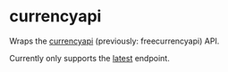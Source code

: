 # currencyapi

Wraps the [currencyapi](https://currencyapi.com) (previously: freecurrencyapi) API.

Currently only supports the [latest](https://currencyapi.com/docs/latest) endpoint.
